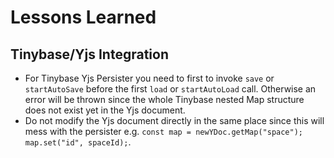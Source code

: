 # Lessons Learned

## Tinybase/Yjs Integration

- For Tinybase Yjs Persister you need to first to invoke `save` or `startAutoSave` before the first `load` or `startAutoLoad` call. Otherwise an error will be thrown since the whole Tinybase nested Map structure does not exist yet in the Yjs document.
- Do not modify the Yjs document directly in the same place since this will mess with the persister e.g. `const map = newYDoc.getMap("space"); map.set("id", spaceId);`.
